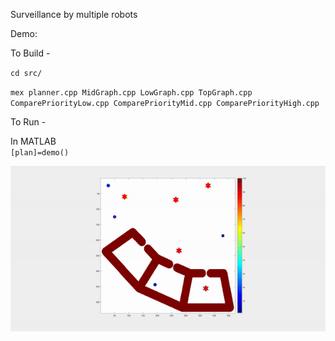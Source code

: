 
Surveillance by multiple robots

Demo:

To Build - 

`cd src/`

`mex planner.cpp MidGraph.cpp LowGraph.cpp TopGraph.cpp  ComparePriorityLow.cpp ComparePriorityMid.cpp ComparePriorityHigh.cpp`

To Run - 

In MATLAB  
`[plan]=demo()`

![](results/demo.gif)
